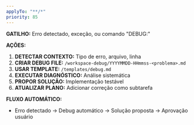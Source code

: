 ```yaml
---
applyTo: "**/*"
priority: 85
---
```


**GATILHO:** Erro detectado, exceção, ou comando "DEBUG:"

**AÇÕES:**
1. **DETECTAR CONTEXTO:** Tipo de erro, arquivo, linha
2. **CRIAR DEBUG FILE:** `/workspace-debug/YYYYMMDD-HHmmss-<problema>.md` 
3. **USAR TEMPLATE:** `/templates/debug.md`
4. **EXECUTAR DIAGNÓSTICO:** Análise sistemática
5. **PROPOR SOLUÇÃO:** Implementação testável
6. **ATUALIZAR PLANO:** Adicionar correção como subtarefa

**FLUXO AUTOMÁTICO:**
- Erro detectado → Debug automático → Solução proposta → Aprovação usuário
